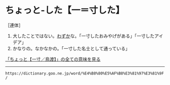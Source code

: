 # ちょっと‐した【一＝寸した】

［連体］
1.  大したことではない。[わずか](わずか（僅か／纔か）)な。「一寸したおみやげがある」「一寸したアイデア」
2.  かなりの。なかなかの。「一寸した名士として通っている」    

[「ちょっと【一寸／鳥渡】」の全ての意味を見る](https://dictionary.goo.ne.jp/word/%E4%B8%80%E5%AF%B8_%28%E3%81%A1%E3%82%87%E3%81%A3%E3%81%A8%29/#jn-145322)

---
`https://dictionary.goo.ne.jp/word/%E4%B8%80%E5%AF%B8%E3%81%97%E3%81%9F/`